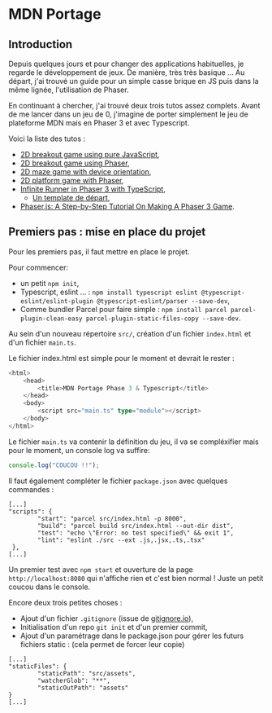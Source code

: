 # MDN Portage
## Introduction
Depuis quelques jours et pour changer des applications habituelles, je regarde le développement de jeux. De manière, très très basique ... Au départ, j'ai trouvé un guide pour un simple casse brique en JS puis dans la même lignée, l'utilisation de Phaser.

En continuant à chercher, j'ai trouvé deux trois tutos assez complets. Avant de me lancer dans un jeu de 0, j'imagine de porter simplement le jeu de plateforme MDN mais en Phaser 3 et avec Typescript.

Voici la liste des tutos :
* [2D breakout game using pure JavaScript](https://developer.mozilla.org/en-US/docs/Games/Tutorials/2D_Breakout_game_pure_JavaScript),
* [2D breakout game using Phaser](https://developer.mozilla.org/en-US/docs/Games/Tutorials/2D_breakout_game_Phaser),
* [2D maze game with device orientation](https://developer.mozilla.org/en-US/docs/Games/Tutorials/HTML5_Gamedev_Phaser_Device_Orientation),
* [2D platform game with Phaser](https://mozdevs.github.io/html5-games-workshop/en/guides/platformer/start-here/),
* [Infinite Runner in Phaser 3 with TypeScript](https://ourcade.co/books/infinite-runner-phaser3/),
    * [Un template de départ](https://github.com/ourcade/infinite-runner-template-phaser3),
* [Phaser.js: A Step-by-Step Tutorial On Making A Phaser 3 Game](https://shakuro.com/blog/phaser-js-a-step-by-step-tutorial-on-making-a-phaser-3-game).

## Premiers pas : mise en place du projet

Pour les premiers pas, il faut mettre en place le projet. 

Pour commencer:
* un petit `npm init`,
* Typescript, eslint ... : `npm install typescript eslint @typescript-eslint/eslint-plugin @typescript-eslint/parser --save-dev`,
* Comme bundler Parcel pour faire simple : `npm install parcel parcel-plugin-clean-easy parcel-plugin-static-files-copy --save-dev`.

Au sein d'un nouveau répertoire `src/`, création d'un fichier `index.html` et d'un fichier `main.ts`.

Le fichier index.html est simple pour le moment et devrait le rester :
```typescript
<html>
	<head>
		<title>MDN Portage Phase 3 & Typescript</title>
	</head>
	<body>
		<script src="main.ts" type="module"></script>
	</body>
</html>
```

Le fichier `main.ts` va contenir la définition du jeu, il va se compléxifier mais pour le moment, un console log va suffire:
```typescript
console.log("COUCOU !!");
```

Il faut également compléter le fichier `package.json` avec quelques commandes :
```
[...]
"scripts": {
		"start": "parcel src/index.html -p 8000",
		"build": "parcel build src/index.html --out-dir dist",
		"test": "echo \"Error: no test specified\" && exit 1",
		"lint": "eslint ./src --ext .js,.jsx,.ts,.tsx"
 },
[...]
```

Un premier test avec `npm start` et ouverture de la page `http://localhost:8080` qui n'affiche rien et c'est bien normal ! Juste un petit coucou dans le console.

Encore deux trois petites choses :
* Ajout d'un fichier `.gitignore` (issue de [gitignore.io](https://gitignore.io/)),
* Initialisation d'un repo `git init` et d'un premier commit,
* Ajout d'un paramétrage dans le package.json pour gérer les futurs fichiers static : (cela permet de forcer leur copie)
```
[...]
"staticFiles": {
		"staticPath": "src/assets",
		"watcherGlob": "**",
        "staticOutPath": "assets"
}
[...]
```



